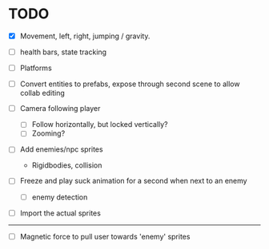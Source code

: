 # TODO

- [x] Movement, left, right, jumping / gravity.

- [ ] health bars, state tracking

- [ ] Platforms

- [ ] Convert entities to prefabs, expose through second scene to allow collab editing

- [ ] Camera following player
  - [ ] Follow horizontally, but locked vertically?
  - [ ] Zooming?

- [ ] Add enemies/npc sprites
  - Rigidbodies, collision

- [ ] Freeze and play suck animation for a second when next to an enemy
  - [ ] enemy detection

- [ ] Import the actual sprites

---

- [ ] Magnetic force to pull user towards 'enemy' sprites
  
